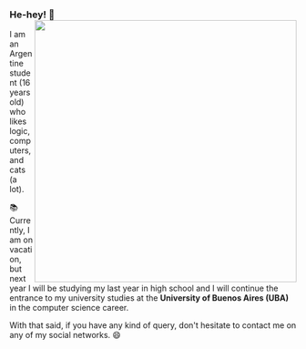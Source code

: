 ### He-hey! 👋 <img align='right' src="https://github-readme-stats.vercel.app/api?username=iValencitoh&count_private=true&show_icons=true&include_all_commits=true&hide_title=true" width=460>
I am an Argentine student (16 years old) who likes logic, computers, and cats (a lot).  

📚 Currently, I am on vacation, but next year I will be studying my last year in high school and I will continue the entrance to my university studies at the **University of Buenos Aires (UBA)** in the computer science career.  

With that said, if you have any kind of query, don't hesitate to contact me on any of my social networks. 😄
